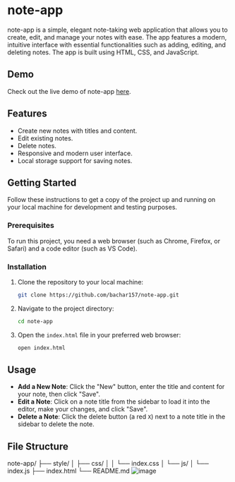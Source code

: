 # note-app


note-app is a simple, elegant note-taking web application that allows you to create, edit, and manage your notes with ease. The app features a modern, intuitive interface with essential functionalities such as adding, editing, and deleting notes. The app is built using HTML, CSS, and JavaScript.

## Demo

Check out the live demo of note-app [here](https://bachar157.github.io/note-app/).

## Features

- Create new notes with titles and content.
- Edit existing notes.
- Delete notes.
- Responsive and modern user interface.
- Local storage support for saving notes.

## Getting Started

Follow these instructions to get a copy of the project up and running on your local machine for development and testing purposes.

### Prerequisites

To run this project, you need a web browser (such as Chrome, Firefox, or Safari) and a code editor (such as VS Code).

### Installation

1. Clone the repository to your local machine:

    ```bash
    git clone https://github.com/bachar157/note-app.git
    ```

2. Navigate to the project directory:

    ```bash
    cd note-app
    ```

3. Open the `index.html` file in your preferred web browser:

    ```bash
    open index.html
    ```

## Usage

- **Add a New Note**: Click the "New" button, enter the title and content for your note, then click "Save".
- **Edit a Note**: Click on a note title from the sidebar to load it into the editor, make your changes, and click "Save".
- **Delete a Note**: Click the delete button (a red `X`) next to a note title in the sidebar to delete the note.

## File Structure


note-app/
├── style/
│   ├── css/
│   │   └── index.css
│   └── js/
│       └── index.js
├── index.html
└── README.md
![image](https://github.com/bachar157/note-app/assets/71847632/94133642-bf70-43e7-9a05-35d427bc58c1)

